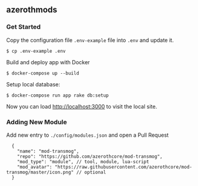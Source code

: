 ## azerothmods


### Get Started

Copy the configuration file `.env-example` file into `.env` and update it.

```
$ cp .env-example .env
```

Build and deploy app with Docker

```
$ docker-compose up --build
```

Setup local database:
```
$ docker-compose run app rake db:setup
```

Now you can load [http://localhost:3000](http://localhost:3000) to visit the local site.

### Adding New Module

Add new entry to `./config/modules.json` and open a Pull Request

```
  {
    "name": "mod-transmog", 
    "repo": "https://github.com/azerothcore/mod-transmog", 
    "mod_type": "module", // tool, module, lua-script
    "mod_avatar": "https://raw.githubusercontent.com/azerothcore/mod-transmog/master/icon.png" // optional
  }
```
